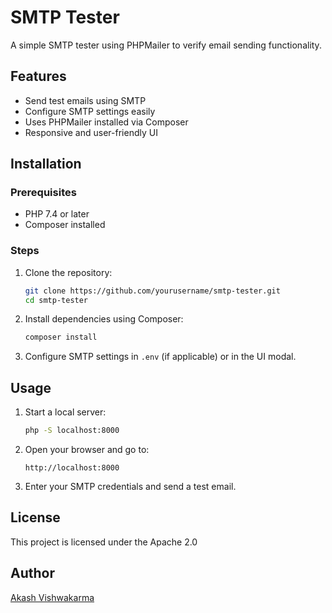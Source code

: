 # SMTP Tester

A simple SMTP tester using PHPMailer to verify email sending functionality.

## Features
- Send test emails using SMTP
- Configure SMTP settings easily
- Uses PHPMailer installed via Composer
- Responsive and user-friendly UI

## Installation

### Prerequisites
- PHP 7.4 or later
- Composer installed

### Steps
1. Clone the repository:
   ```sh
   git clone https://github.com/yourusername/smtp-tester.git
   cd smtp-tester
   ```

2. Install dependencies using Composer:
   ```sh
   composer install
   ```

3. Configure SMTP settings in `.env` (if applicable) or in the UI modal.

## Usage
1. Start a local server:
   ```sh
   php -S localhost:8000
   ```
2. Open your browser and go to:
   ```
   http://localhost:8000
   ```
3. Enter your SMTP credentials and send a test email.

## License
This project is licensed under the Apache 2.0

## Author
[Akash Vishwakarma](https://github.com/akash2v)
